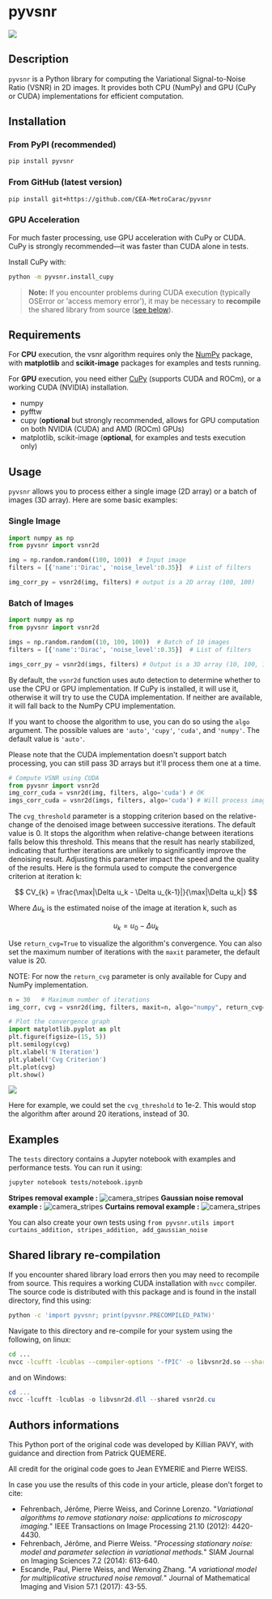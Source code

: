 # pyvsnr

![](https://raw.githubusercontent.com/CEA-MetroCarac/pyvsnr/main/tests/images/fib_sem_corr.png)

## Description

`pyvsnr` is a Python library for computing the Variational Signal-to-Noise Ratio (VSNR) in 2D images. It provides both CPU (NumPy) and GPU (CuPy or CUDA) implementations for efficient computation.

## Installation

### From PyPI (recommended)

```bash
pip install pyvsnr
```
### From GitHub (latest version)

```bash
pip install git+https://github.com/CEA-MetroCarac/pyvsnr
```

### GPU Acceleration

For much faster processing, use GPU acceleration with CuPy or CUDA. CuPy is strongly recommended—it was faster than CUDA alone in tests.

Install CuPy with:
```bash
python -m pyvsnr.install_cupy
```

> **Note:** If you encounter problems during CUDA execution (typically OSError or 'access memory error'), it may be necessary to **recompile** the shared library from source ([see below](#shared-library-re-compilation)).

## Requirements

For **CPU** execution, the vsnr algorithm requires only the
[NumPy](https://numpy.org/) package, with **matplotlib** and **scikit-image**
packages for examples and tests running.

For **GPU** execution, you need either [CuPy](https://cupy.dev) (supports CUDA and ROCm), or a working CUDA (NVIDIA) installation.

- numpy
- pyfftw
- cupy (**optional** but strongly recommended, allows for GPU computation on both NVIDIA (CUDA) and AMD (ROCm) GPUs)
- matplotlib, scikit-image (**optional**, for examples and tests execution only)

<!-- The Jupyter notebook requires all the above packages, plus jupyter. It is only used for examples and tests. -->

## Usage

`pyvsnr` allows you to process either a single image (2D array) or a batch of images (3D array). Here are some basic examples:

### Single Image

```python
import numpy as np
from pyvsnr import vsnr2d

img = np.random.random((100, 100))  # Input image
filters = [{'name':'Dirac', 'noise_level':0.35}]  # List of filters

img_corr_py = vsnr2d(img, filters) # output is a 2D array (100, 100)
```

### Batch of Images

```python
import numpy as np
from pyvsnr import vsnr2d

imgs = np.random.random((10, 100, 100))  # Batch of 10 images
filters = [{'name':'Dirac', 'noise_level':0.35}]  # List of filters

imgs_corr_py = vsnr2d(imgs, filters) # Output is a 3D array (10, 100, 100)
```

By default, the `vsnr2d` function uses auto detection to determine whether to use the CPU or GPU implementation. If CuPy is installed, it will use it, otherwise it will try to use the CUDA implementation. If neither are available, it will fall back to the NumPy CPU implementation.

If you want to choose the algorithm to use, you can do so using the `algo` argument. The possible values are `'auto'`, `'cupy'`, `'cuda'`, and `'numpy'`. The default value is `'auto'`.

Please note that the CUDA implementation doesn't support batch processing, you can still pass 3D arrays but it'll process them one at a time.

```python
# Compute VSNR using CUDA
from pyvsnr import vsnr2d
img_corr_cuda = vsnr2d(img, filters, algo='cuda') # OK
imgs_corr_cuda = vsnr2d(imgs, filters, algo='cuda') # Will process images one at a time
```

The `cvg_threshold` parameter is a stopping criterion based on the relative-change of the denoised image between successive iterations.
The default value is 0. It stops the algorithm when relative-change between iterations falls below this threshold. This means that the result has nearly stabilized, indicating that further iterations are unlikely to significantly improve the denoising result. Adjusting this parameter impact the speed and the quality of the results. Here is the formula used to compute the convergence criterion at iteration k:

$$ CV_{k} = \frac{\max|\Delta u_k - \Delta u_{k-1}|}{\max|\Delta u_k|} $$

Where $\Delta u_{k}$ is the estimated noise of the image at iteration k, such as

$$ u_k = u_0 - \Delta u_k $$

Use `return_cvg=True` to visualize the algorithm's convergence. You can also set the maximum number of iterations with the `maxit` parameter, the default value is 20.

NOTE: For now the `return_cvg` parameter is only available for Cupy and NumPy implementation.

```python
n = 30   # Maximum number of iterations
img_corr, cvg = vsnr2d(img, filters, maxit=n, algo="numpy", return_cvg=True)

# Plot the convergence graph
import matplotlib.pyplot as plt
plt.figure(figsize=(15, 5))
plt.semilogy(cvg)
plt.xlabel('N Iteration')
plt.ylabel('Cvg Criterion')
plt.plot(cvg)
plt.show()
```
![](https://raw.githubusercontent.com/CEA-MetroCarac/pyvsnr/main/tests/images/cvg.png)

Here for example, we could set the `cvg_threshold` to 1e-2. This would stop the algorithm after around 20 iterations, instead of 30.


## Examples

The `tests` directory contains a Jupyter notebook with examples and performance tests. You can run it using:

```bash
jupyter notebook tests/notebook.ipynb
```

**Stripes removal example :**
![camera_stripes](https://raw.githubusercontent.com/CEA-MetroCarac/pyvsnr/main/tests/images/camera_stripes.png)
**Gaussian noise removal example :**
![camera_stripes](https://raw.githubusercontent.com/CEA-MetroCarac/pyvsnr/main/tests/images/camera_gaussian.png)
**Curtains removal example :**
![camera_stripes](https://raw.githubusercontent.com/CEA-MetroCarac/pyvsnr/main/tests/images/camera_curtains.png)

You can also create your own tests using `from pyvsnr.utils import curtains_addition, stripes_addition, add_gaussian_noise`

## Shared library re-compilation
If you encounter shared library load errors then you may need
to recompile from source. This requires a working CUDA installation
with `nvcc` compiler. The source code is distributed with this package
and is found in the install directory, find this using:

```bash
python -c 'import pyvsnr; print(pyvsnr.PRECOMPILED_PATH)'
```

Navigate to this directory and re-compile for your system using the following, on linux:

```bash
cd ...
nvcc -lcufft -lcublas --compiler-options '-fPIC' -o libvsnr2d.so --shared vsnr2d.cu
```

and on Windows:

```powershell
cd ...
nvcc -lcufft -lcublas -o libvsnr2d.dll --shared vsnr2d.cu
```

## Authors informations

This Python port of the original code was developed by Killian PAVY, with guidance and direction from Patrick QUEMERE.

All credit for the original code goes to Jean EYMERIE and Pierre WEISS.

In case you use the results of this code in your article, please don't forget to cite:

- Fehrenbach, Jérôme, Pierre Weiss, and Corinne Lorenzo. "*Variational algorithms to remove stationary noise: applications to microscopy imaging.*" IEEE Transactions on Image Processing 21.10 (2012): 4420-4430.
- Fehrenbach, Jérôme, and Pierre Weiss. "*Processing stationary noise: model and parameter selection in variational methods.*" SIAM Journal on Imaging Sciences 7.2 (2014): 613-640.
- Escande, Paul, Pierre Weiss, and Wenxing Zhang. "*A variational model for multiplicative structured noise removal.*" Journal of Mathematical Imaging and Vision 57.1 (2017): 43-55.